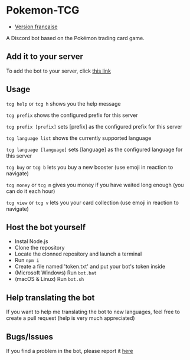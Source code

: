 # Pokemon-TCG

* [Version française](README-fr.md)

A Discord bot based on the Pokémon trading card game.

## Add it to your server

To add the bot to your server, click [this link](https://discord.com/api/oauth2/authorize?client_id=772212678772654100&permissions=10304&scope=bot)

## Usage
```tcg help``` or ```tcg h``` shows you the help message

```tcg prefix``` shows the configured prefix for this server

```tcg prefix [prefix]``` sets [prefix] as the configured prefix for this server

```tcg language list``` shows the currently supported language

```tcg language [language]``` sets [language] as the configured language for this server

```tcg buy``` or ```tcg b``` lets you buy a new booster (use emoji in reaction to navigate)

```tcg money``` or ```tcg m``` gives you money if you have waited long enough (you can do it each hour)

```tcg view``` or ```tcg v``` lets you your card collection (use emoji in reaction to navigate)

## Host the bot yourself

- Instal Node.js
- Clone the repository
- Locate the clonned repository and launch a terminal
- Run ```npm i```
- Create a file named 'token.txt' and put your bot's token inside
- (Microsoft Windows) Run ```bot.bat```
- (macOS & Linux) Run ```bot.sh```

## Help translating the bot

If you want to help me translating the bot to new languages, feel free to create a pull request (help is very much appreciated)

## Bugs/Issues
If you find a problem in the bot, please report it [here](https://github.com/Inklay/Pokemon-TCG/issues)
